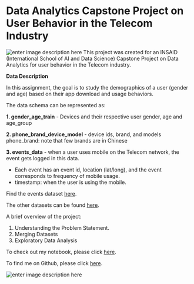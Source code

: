 # Data Analytics Capstone Project on User Behavior in the Telecom Industry


![enter image description here](https://activewizards.com/content/blog/Top_10_Data_Science_Use_cases_in_Telecom/01-predictive-analytics.jpg)
This project was created for an INSAID (International School of AI and Data Science) Capstone Project on Data Analytics for user behavior in the Telecom industry.


**Data Description**

In this assignment, the goal is to study the demographics of a user (gender and age) based on their app download and usage behaviors.

The data schema can be represented as:

**1. gender_age_train** - Devices and their respective user gender, age and age_group 

**2. phone_brand_device_model** - device ids, brand, and models phone_brand: note that few brands are in Chinese

**3. events_data** - when a user uses mobile on the Telecom network, the event gets logged in this data.

 - Each event has an event id, location (lat/long), and the event corresponds to frequency of mobile usage.
 - timestamp: when the user is using the mobile.

Find the events dataset [here](https://drive.google.com/file/d/1Ir3rW0YTKmk7MSjVjCU_UGMQevhe1v9W/view).

The other datasets can be found [here](https://github.com/Parth-Kacheria/Data-Analytics-Capstone-Project-on-User-Behavior-in-the-Telecom-Industry/).

A brief overview of the project:
1. Understanding the Problem Statement. 
2. Merging Datasets
3. Exploratory Data Analysis

To check out my notebook, please click [here](https://github.com/Parth-Kacheria/Data-Analytics-Capstone-Project-on-User-Behavior-in-the-Telecom-Industry/upload/main).

To find me on Github, please click [here](https://github.com/Parth-Kacheria/).

![enter image description here](https://www.insaid.co/wp-content/uploads/2019/09/logohalf2x.png)
